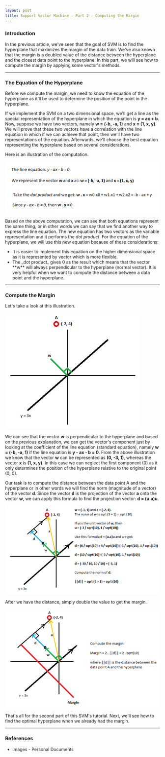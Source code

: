 ```yaml
---
layout: post
title: Support Vector Machine - Part 2 - Computing the Margin
---
```


### Introduction

In the previous article, we've seen that the goal of SVM is to find the hyperplane that maximizes the margin of the data train. We've also known that the margin is a doubled value of the distance between the hyperplane and the closest data point to the hyperplane. In this part, we will see how to compute the margin by applying some vector's methods.

-----

### The Equation of the Hyperplane

Before we compute the margin, we need to know the equation of the hyperplane as it'll be used to determine the position of the point in the hyperplane.

If we implement the SVM on a two dimensional space, we'll get a line as the special representation of the hyperplane in which the equation is **y = ax + b**. Now, suppose we have two vectors, namely **w = (-b, -a, 1)** and **x = (1, x, y)**. We will prove that these two vectors have a correlation with the line equation in which if we can achieve that point, then we'll have two representations of the equation. Afterwards, we'll choose the best equation representing the hyperplane based on several considerations.

Here is an illustration of the computation.

<img src="https://github.com/albertusk95/albertusk95.github.io/blob/master/public/img_ml/svm0_part2_0.png?raw=true" alt="Prove that w.x = y - ax - b" />

Based on the above computation, we can see that both equations represent the same thing, or in other words we can say that we find another way to express the line equation. The new equation has two vectors as the variable representation and it performs the _dot product_. For the equation of the hyperplane, we will use this new equation because of these considerations:

<ul>
	<li>It is easier to implement this equation on the higher dimensional space as it is represented by vector which is more flexible.</li>
	<li>The _dot product_ gives 0 as the result which means that the vector **w** will always perpendicular to the hyperplane (normal vector). It is very helpful when we want to compute the distance between a data point and the hyperplane.</li>
</ul> 

-----

### Compute the Margin

Let's take a look at this illustration.

<img src="https://github.com/albertusk95/albertusk95.github.io/blob/master/public/img_ml/svm0_part2_1.png?raw=true" alt="A hyperplane with its equation and the vector w that is perpendicular to the hyperplane" />

We can see that the vector **w** is perpendicular to the hyperplane and based on the previous explanation, we can get the vector's component just by looking at the coefficient of the line equation (standard equation), namely **w = (-b, -a, 1)** if the line equation is **y - ax - b = 0**. From the above illustration we know that the vector **w** can be represented as **(0, -3, 1)**, whereas the vector **x** is **(1, x, y)**. In this case we can neglect the first component (0) as it only determines the position of the hyperplane relative to the original point (0, 0).

Our task is to compute the distance between the data point A and the hyperplane or in other words we will find the norm (magnitude of a vector) of the vector **d**. Since the vector **d** is the projection of the vector **a** onto the vector **w**, we can apply this formula to find the projection vector: **d = (u.a)u**.

<img src="https://github.com/albertusk95/albertusk95.github.io/blob/master/public/img_ml/svm0_part2_2.png?raw=true" alt="Formula to compute the projection vector and the unit vector" />

After we have the distance, simply double the value to get the margin.

<img src="https://github.com/albertusk95/albertusk95.github.io/blob/master/public/img_ml/svm0_part2_3.png?raw=true" alt="Double the distance" />

That's all for the second part of this SVM's tutorial. Next, we'll see how to find the optimal hyperplane when we already had the margin.

-----

### References

<ul>
	<li>Images - Personal Documents</li>
</ul> 

